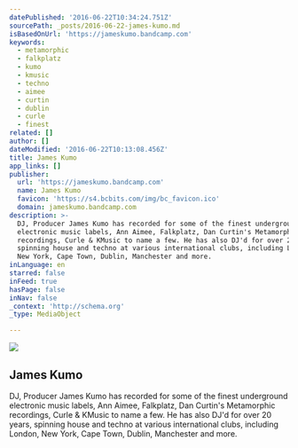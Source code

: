 ```yaml
---
datePublished: '2016-06-22T10:34:24.751Z'
sourcePath: _posts/2016-06-22-james-kumo.md
isBasedOnUrl: 'https://jameskumo.bandcamp.com'
keywords:
  - metamorphic
  - falkplatz
  - kumo
  - kmusic
  - techno
  - aimee
  - curtin
  - dublin
  - curle
  - finest
related: []
author: []
dateModified: '2016-06-22T10:13:08.456Z'
title: James Kumo
app_links: []
publisher:
  url: 'https://jameskumo.bandcamp.com'
  name: James Kumo
  favicon: 'https://s4.bcbits.com/img/bc_favicon.ico'
  domain: jameskumo.bandcamp.com
description: >-
  DJ, Producer James Kumo has recorded for some of the finest underground
  electronic music labels, Ann Aimee, Falkplatz, Dan Curtin's Metamorphic
  recordings, Curle & KMusic to name a few. He has also DJ'd for over 20 years,
  spinning house and techno at various international clubs, including London,
  New York, Cape Town, Dublin, Manchester and more.
inLanguage: en
starred: false
inFeed: true
hasPage: false
inNav: false
_context: 'http://schema.org'
_type: MediaObject

---
```

<article style=""><img src="https://imgflo.herokuapp.com/graph/vahj1ThiexotieMo/1649585635b1b1fdc4d67410584079fa/noop.jpg?input=https%3A%2F%2Ff4.bcbits.com%2Fimg%2Fa3212982279_2.jpg" /><h1>James Kumo</h1><p>DJ, Producer James Kumo has recorded for some of the finest underground electronic music labels, Ann Aimee, Falkplatz, Dan Curtin's Metamorphic recordings, Curle &amp; KMusic to name a few. He has also DJ'd for over 20 years, spinning house and techno at various international clubs, including London, New York, Cape Town, Dublin, Manchester and more.</p></article>